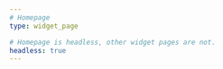 ```yaml
---
# Homepage
type: widget_page

# Homepage is headless, other widget pages are not.
headless: true
---
```

